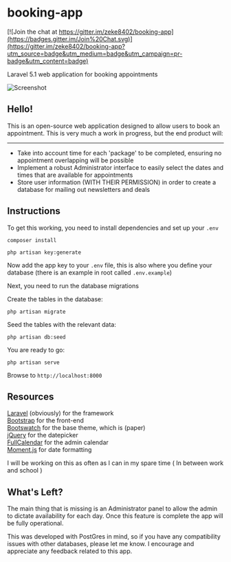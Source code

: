 # booking-app

[![Join the chat at https://gitter.im/zeke8402/booking-app](https://badges.gitter.im/Join%20Chat.svg)](https://gitter.im/zeke8402/booking-app?utm_source=badge&utm_medium=badge&utm_campaign=pr-badge&utm_content=badge)

Laravel 5.1 web application for booking appointments

![Screenshot](https://raw.githubusercontent.com/zeke8402/booking-app/master/preview.png)

## Hello!
This is an open-source web application designed to allow users to book an appointment. This is very much a work in progress, but the end product will:
***
 - Take into account time for each 'package' to be completed, ensuring no appointment overlapping will be possible
 - Implement a robust Administrator interface to easily select the dates and times that are available for appointments
 - Store user information (WITH THEIR PERMISSION) in order to create a database for mailing out newsletters and deals


## Instructions

To get this working, you need to install dependencies and set up your `.env`

```composer install``` 

```php artisan key:generate``` 

Now add the app key to your `.env` file, this is also where you define your database (there is an example in root called `.env.example`)

Next, you need to run the database migrations

Create the tables in the database:

```php artisan migrate```

Seed the tables with the relevant data:

```php artisan db:seed```

You are ready to go:

```php artisan serve```

Browse to `http://localhost:8000`

## Resources 
[Laravel](http://www.laravel.com) (obviously) for the framework  
[Bootstrap](http://www.getbootstrap.com) for the front-end  
[Bootswatch](http://www.bootswatch.com) for the base theme, which is (paper)  
[jQuery](http://www.jquery.com) for the datepicker  
[FullCalendar](http://fullcalendar.io) for the admin calendar  
[Moment.js](http://www.momentjs.com) for date formatting  

I will be working on this as often as I can in my spare time ( In between work and school )

## What's Left?
The main thing that is missing is an Administrator panel to allow the admin to dictate availability for each day. Once this feature is complete the app will be fully operational.

This was developed with PostGres in mind, so if you have any compatibility issues with other databases, please let me know.
I encourage and appreciate any feedback related to this app.
